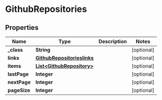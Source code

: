 
# GithubRepositories

## Properties
Name | Type | Description | Notes
------------ | ------------- | ------------- | -------------
**_class** | **String** |  |  [optional]
**links** | [**GithubRepositorieslinks**](GithubRepositorieslinks.md) |  |  [optional]
**items** | [**List&lt;GithubRepository&gt;**](GithubRepository.md) |  |  [optional]
**lastPage** | **Integer** |  |  [optional]
**nextPage** | **Integer** |  |  [optional]
**pageSize** | **Integer** |  |  [optional]




